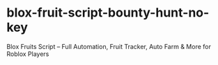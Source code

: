 # blox-fruit-script-bounty-hunt-no-key
Blox Fruits Script – Full Automation, Fruit Tracker, Auto Farm &amp; More for Roblox Players
